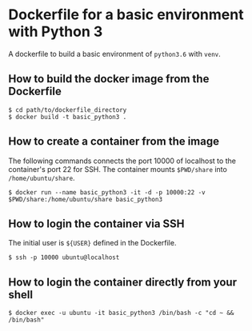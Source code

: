 # Dockerfile for a basic environment with Python 3
A dockerfile to build a basic environment of `python3.6` with `venv`.

## How to build the docker image from the Dockerfile
```
$ cd path/to/dockerfile_directory
$ docker build -t basic_python3 .
```

## How to create a container from the image
The following commands connects the port 10000 of localhost to the container's port 22 for SSH. The container mounts `$PWD/share` into `/home/ubuntu/share`.
```
$ docker run --name basic_python3 -it -d -p 10000:22 -v $PWD/share:/home/ubuntu/share basic_python3
```
## How to login the container via SSH
The initial user is `${USER}` defined in the Dockerfile.
```
$ ssh -p 10000 ubuntu@localhost
```

## How to login the container directly from your shell

```
$ docker exec -u ubuntu -it basic_python3 /bin/bash -c "cd ~ && /bin/bash"
```
